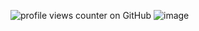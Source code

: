  ![profile views counter on GitHub](https://komarev.com/ghpvc/?username=xelxmyr&color=F3EDD9)
![image](https://github.com/user-attachments/assets/a5234d12-214d-44d8-869d-e43b3d8256a8)
